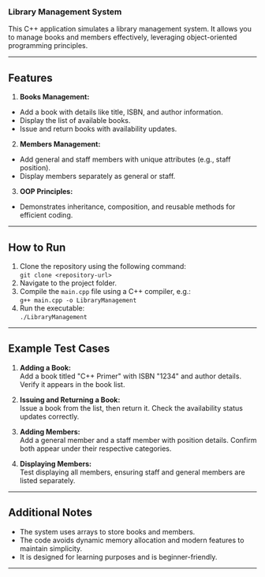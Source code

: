 ### Library Management System

This C++ application simulates a library management system. It allows you to manage books and members effectively, leveraging object-oriented programming principles.

---------------------------------------------------------------------------------------------------------------------------------
## Features
1. **Books Management:**
  - Add a book with details like title, ISBN, and author information.
  - Display the list of available books.
  - Issue and return books with availability updates.

2. **Members Management:**
  - Add general and staff members with unique attributes (e.g., staff position).
  - Display members separately as general or staff.

3. **OOP Principles:**
  - Demonstrates inheritance, composition, and reusable methods for efficient coding.

---------------------------------------------------------------------------------------------------------------------------------
## How to Run
1. Clone the repository using the following command:  
   `git clone <repository-url>`
2. Navigate to the project folder.
3. Compile the `main.cpp` file using a C++ compiler, e.g.:  
   `g++ main.cpp -o LibraryManagement`
4. Run the executable:  
   `./LibraryManagement`

---------------------------------------------------------------------------------------------------------------------------------
## Example Test Cases
1. **Adding a Book:**  
   Add a book titled "C++ Primer" with ISBN "1234" and author details. Verify it appears in the book list.

2. **Issuing and Returning a Book:**  
   Issue a book from the list, then return it. Check the availability status updates correctly.

3. **Adding Members:**  
   Add a general member and a staff member with position details. Confirm both appear under their respective categories.

4. **Displaying Members:**  
   Test displaying all members, ensuring staff and general members are listed separately.

---------------------------------------------------------------------------------------------------------------------------------
## Additional Notes
- The system uses arrays to store books and members.
- The code avoids dynamic memory allocation and modern features to maintain simplicity.
- It is designed for learning purposes and is beginner-friendly.

---------------------------------------------------------------------------------------------------------------------------------
